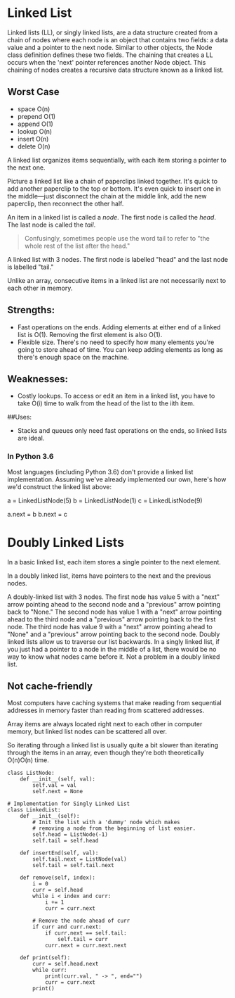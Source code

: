 # Linked List

Linked lists (LL), or singly linked lists, are a data structure created from a chain of nodes where each node is an object that contains two fields: a data value and a pointer to the next node. Similar to other objects, the Node class definition defines these two fields. The chaining that creates a LL occurs when the 'next' pointer references another Node object. This chaining of nodes creates a recursive data structure known as a linked list.

## Worst Case
- space	O(n)
- prepend	O(1)
- append	O(1)
- lookup	O(n)
- insert	O(n)
- delete	O(n)

A linked list organizes items sequentially, with each item storing a pointer to the next one.

Picture a linked list like a chain of paperclips linked together. It's quick to add another paperclip to the top or bottom. It's even quick to insert one in the middle—just disconnect the chain at the middle link, add the new paperclip, then reconnect the other half.

An item in a linked list is called a _node_. The first node is called the _head_. The last node is called the _tail_.

> Confusingly, sometimes people use the word tail to refer to "the whole rest of the list after the head."

A linked list with 3 nodes. The first node is labelled "head" and the last node is labelled "tail."

Unlike an array, consecutive items in a linked list are not necessarily next to each other in memory.

## Strengths:
- Fast operations on the ends. Adding elements at either end of a linked list is O(1). Removing the first element is also O(1).
- Flexible size. There's no need to specify how many elements you're going to store ahead of time. You can keep adding elements as long as there's enough space on the machine.

## Weaknesses:
- Costly lookups. To access or edit an item in a linked list, you have to take O(i) time to walk from the head of the list to the iith item.

##Uses:
- Stacks and queues only need fast operations on the ends, so linked lists are ideal.

### In Python 3.6
Most languages (including Python 3.6) don't provide a linked list implementation. Assuming we've already implemented our own, here's how we'd construct the linked list above:

  a = LinkedListNode(5)
b = LinkedListNode(1)
c = LinkedListNode(9)

a.next = b
b.next = c

# Doubly Linked Lists
In a basic linked list, each item stores a single pointer to the next element.

In a doubly linked list, items have pointers to the next and the previous nodes.

A doubly-linked list with 3 nodes. The first node has value 5 with a "next" arrow pointing ahead to the second node and a "previous" arrow pointing back to "None." The second node has value 1 with a "next" arrow pointing ahead to the third node and a "previous" arrow pointing back to the first node. The third node has value 9 with a "next" arrow pointing ahead to "None" and a "previous" arrow pointing back to the second node.
Doubly linked lists allow us to traverse our list backwards. In a singly linked list, if you just had a pointer to a node in the middle of a list, there would be no way to know what nodes came before it. Not a problem in a doubly linked list.

## Not cache-friendly
Most computers have caching systems that make reading from sequential addresses in memory faster than reading from scattered addresses.

Array items are always located right next to each other in computer memory, but linked list nodes can be scattered all over.

So iterating through a linked list is usually quite a bit slower than iterating through the items in an array, even though they're both theoretically O(n)O(n) time.


```
class ListNode:
    def __init__(self, val):
        self.val = val
        self.next = None

# Implementation for Singly Linked List
class LinkedList:
    def __init__(self):
        # Init the list with a 'dummy' node which makes
        # removing a node from the beginning of list easier.
        self.head = ListNode(-1)
        self.tail = self.head

    def insertEnd(self, val):
        self.tail.next = ListNode(val)
        self.tail = self.tail.next

    def remove(self, index):
        i = 0
        curr = self.head
        while i < index and curr:
            i += 1
            curr = curr.next

        # Remove the node ahead of curr
        if curr and curr.next:
            if curr.next == self.tail:
                self.tail = curr
            curr.next = curr.next.next

    def print(self):
        curr = self.head.next
        while curr:
            print(curr.val, " -> ", end="")
            curr = curr.next
        print()

```
